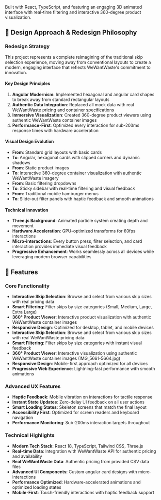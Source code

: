  Built with React, TypeScript, and featuring an engaging 3D animated interface with real-time filtering and interactive 360-degree product visualization.
## 🎨 Design Approach & Redesign Philosophy
### Redesign Strategy
This project represents a complete reimagining of the traditional skip selection experience, moving away from conventional layouts to create a modern, engaging interface that reflects WeWantWaste's commitment to innovation.
#### Key Design Principles
1. **Angular Modernism**: Implemented hexagonal and angular card shapes to break away from standard rectangular layouts
2. **Authentic Data Integration**: Replaced all mock data with real WeWantWaste pricing and container specifications
3. **Immersive Visualization**: Created 360-degree product viewers using authentic WeWantWaste container images
4. **Performance-First**: Optimized every interaction for sub-200ms response times with hardware acceleration
#### Visual Design Evolution
- **From**: Standard grid layouts with basic cards
- **To**: Angular, hexagonal cards with clipped corners and dynamic shadows
- **From**: Static product images
- **To**: Interactive 360-degree container visualization with authentic WeWantWaste imagery
- **From**: Basic filtering dropdowns
- **To**: Sticky sidebar with real-time filtering and visual feedback
- **From**: Traditional mobile hamburger menus
- **To**: Slide-out filter panels with haptic feedback and smooth animations
#### Technical Innovation
- **Three.js Background**: Animated particle system creating depth and movement
- **Hardware Acceleration**: GPU-optimized transforms for 60fps interactions
- **Micro-interactions**: Every button press, filter selection, and card interaction provides immediate visual feedback
- **Progressive Enhancement**: Works seamlessly across all devices while leveraging modern browser capabilities
## 🚀 Features
### Core Functionality
- **Interactive Skip Selection**: Browse and select from various skip sizes with real pricing data
- **Smart Filtering**: Filter skips by size categories (Small, Medium, Large, Extra Large)
- **360° Product Viewer**: Interactive product visualization with authentic WeWantWaste container images
- **Responsive Design**: Optimized for desktop, tablet, and mobile devices
- **Interactive Skip Selection**: Browse and select from various skip sizes with real WeWantWaste pricing data
- **Smart Filtering**: Filter skips by size categories with instant visual feedback
- **360° Product Viewer**: Interactive visualization using authentic WeWantWaste container images (IMG_5661-5664.jpg)
- **Responsive Design**: Mobile-first approach optimized for all devices
- **Progressive Web Experience**: Lightning-fast performance with smooth animations
### Advanced UX Features
- **Haptic Feedback**: Mobile vibration on interactions for tactile response
- **Instant State Updates**: Zero-delay UI feedback on all user actions
- **Smart Loading States**: Skeleton screens that match the final layout
- **Accessibility First**: Optimized for screen readers and keyboard navigation
- **Performance Monitoring**: Sub-200ms interaction targets throughout
### Technical Highlights
- **Modern Tech Stack**: React 18, TypeScript, Tailwind CSS, Three.js
- **Real-time Data**: Integration with WeWantWaste API for authentic pricing and availability
- **Real WeWantWaste Data**: Authentic pricing from provided CSV data files
- **Advanced UI Components**: Custom angular card designs with micro-interactions
- **Performance Optimized**: Hardware-accelerated animations and optimized loading states
- **Mobile-First**: Touch-friendly interactions with haptic feedback support
